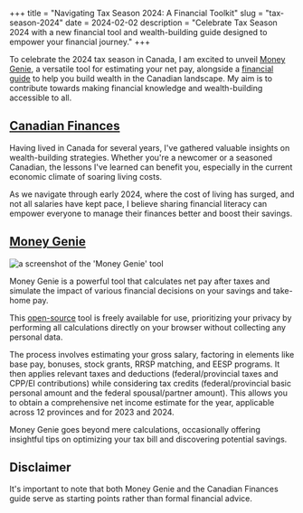 +++
title = "Navigating Tax Season 2024: A Financial Toolkit"
slug = "tax-season-2024"
date = 2024-02-02
description = "Celebrate Tax Season 2024 with a new financial tool and wealth-building guide designed to empower your financial journey."
+++

To celebrate the 2024 tax season in Canada, I am excited to unveil [Money Genie](https://salary.stefanovazzoler.com/#calculation), a versatile tool for estimating your net pay, alongside a [financial guide](https://github.com/stefanovazzocell/CanadianFinances/blob/main/README.md) to help you build wealth in the Canadian landscape. My aim is to contribute towards making financial knowledge and wealth-building accessible to all.

<!-- more -->

## [Canadian Finances](https://github.com/stefanovazzocell/CanadianFinances/blob/main/README.md)

Having lived in Canada for several years, I've gathered valuable insights on wealth-building strategies. Whether you're a newcomer or a seasoned Canadian, the lessons I've learned can benefit you, especially in the current economic climate of soaring living costs.

As we navigate through early 2024, where the cost of living has surged, and not all salaries have kept pace, I believe sharing financial literacy can empower everyone to manage their finances better and boost their savings.

## [Money Genie](https://salary.stefanovazzoler.com/#calculation)

![a screenshot of the 'Money Genie' tool](/images/money_genie.jpeg)

Money Genie is a powerful tool that calculates net pay after taxes and simulate the impact of various financial decisions on your savings and take-home pay.

This [open-source](https://github.com/stefanovazzocell/MoneyGenie) tool is freely available for use, prioritizing your privacy by performing all calculations directly on your browser without collecting any personal data.

The process involves estimating your gross salary, factoring in elements like base pay, bonuses, stock grants, RRSP matching, and EESP programs. It then applies relevant taxes and deductions (federal/provincial taxes and CPP/EI contributions) while considering tax credits (federal/provincial basic personal amount and the federal spousal/partner amount). This allows you to obtain a comprehensive net income estimate for the year, applicable across 12 provinces and for 2023 and 2024.

Money Genie goes beyond mere calculations, occasionally offering insightful tips on optimizing your tax bill and discovering potential savings.

## Disclaimer

It's important to note that both Money Genie and the Canadian Finances guide serve as starting points rather than formal financial advice.